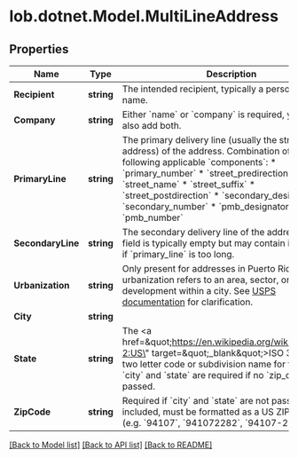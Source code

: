 # lob.dotnet.Model.MultiLineAddress

## Properties

Name | Type | Description | Notes
------------ | ------------- | ------------- | -------------
**Recipient** | **string** | The intended recipient, typically a person&#39;s or firm&#39;s name. | [optional] 
**Company** | **string** | Either &#x60;name&#x60; or &#x60;company&#x60; is required, you may also add both. | [optional] 
**PrimaryLine** | **string** | The primary delivery line (usually the street address) of the address. Combination of the following applicable &#x60;components&#x60;: * &#x60;primary_number&#x60; * &#x60;street_predirection&#x60; * &#x60;street_name&#x60; * &#x60;street_suffix&#x60; * &#x60;street_postdirection&#x60; * &#x60;secondary_designator&#x60; * &#x60;secondary_number&#x60; * &#x60;pmb_designator&#x60; * &#x60;pmb_number&#x60;  | 
**SecondaryLine** | **string** | The secondary delivery line of the address. This field is typically empty but may contain information if &#x60;primary_line&#x60; is too long.  | [optional] 
**Urbanization** | **string** | Only present for addresses in Puerto Rico. An urbanization refers to an area, sector, or development within a city. See [USPS documentation](https://pe.usps.com/text/pub28/28api_008.htm#:~:text&#x3D;I51.,-4%20Urbanizations&amp;text&#x3D;In%20Puerto%20Rico%2C%20identical%20street,placed%20before%20the%20urbanization%20name.) for clarification.  | [optional] 
**City** | **string** |  | [optional] 
**State** | **string** | The &lt;a href&#x3D;\&quot;https://en.wikipedia.org/wiki/ISO_3166-2:US\&quot; target&#x3D;\&quot;_blank\&quot;&gt;ISO 3166-2&lt;/a&gt; two letter code or subdivision name for the state. &#x60;city&#x60; and &#x60;state&#x60; are required if no &#x60;zip_code&#x60; is passed. | [optional] 
**ZipCode** | **string** | Required if &#x60;city&#x60; and &#x60;state&#x60; are not passed in. If included, must be formatted as a US ZIP or ZIP+4 (e.g. &#x60;94107&#x60;, &#x60;941072282&#x60;, &#x60;94107-2282&#x60;). | [optional] 

[[Back to Model list]](../README.md#documentation-for-models) [[Back to API list]](../README.md#documentation-for-api-endpoints) [[Back to README]](../README.md)

